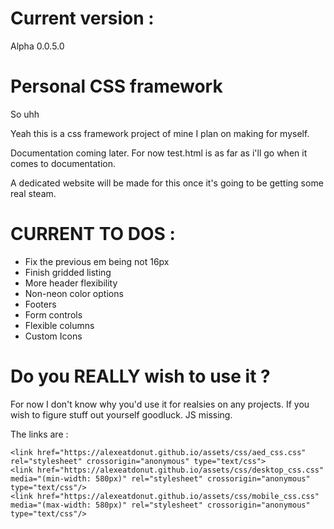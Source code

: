# Current version :

Alpha 0.0.5.0

# Personal CSS framework

So uhh

Yeah this is a css framework project of mine I plan on making for myself.

Documentation coming later. For now test.html is as far as i'll go when it comes to documentation.

A dedicated website will be made for this once it's going to be getting some real steam.

# CURRENT TO DOS :

- Fix the previous em being not 16px
- Finish gridded listing
- More header flexibility
- Non-neon color options
- Footers
- Form controls
- Flexible columns
- Custom Icons

# Do you REALLY wish to use it ?

For now I don't know why you'd use it for realsies on any projects. If you wish to figure stuff out yourself goodluck.
JS missing.

The links are :

    <link href="https://alexeatdonut.github.io/assets/css/aed_css.css" rel="stylesheet" crossorigin="anonymous" type="text/css">
    <link href="https://alexeatdonut.github.io/assets/css/desktop_css.css" media="(min-width: 580px)" rel="stylesheet" crossorigin="anonymous" type="text/css"/>
    <link href="https://alexeatdonut.github.io/assets/css/mobile_css.css" media="(max-width: 580px)" rel="stylesheet" crossorigin="anonymous" type="text/css"/>
